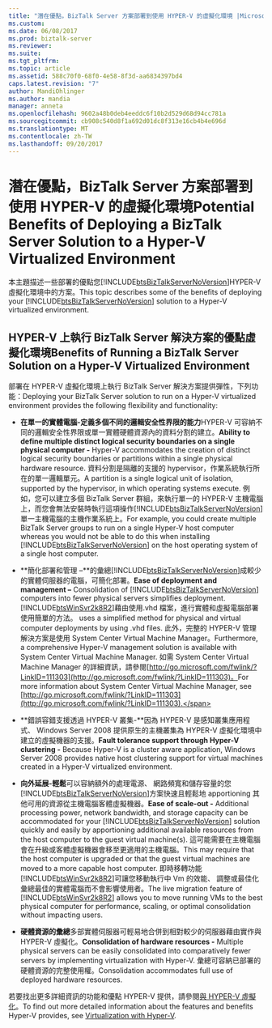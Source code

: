 ```yaml
---
title: "潛在優點，BizTalk Server 方案部署到使用 HYPER-V 的虛擬化環境 |Microsoft 文件"
ms.custom: 
ms.date: 06/08/2017
ms.prod: biztalk-server
ms.reviewer: 
ms.suite: 
ms.tgt_pltfrm: 
ms.topic: article
ms.assetid: 588c70f0-68f0-4e58-8f3d-aa6834397bd4
caps.latest.revision: "7"
author: MandiOhlinger
ms.author: mandia
manager: anneta
ms.openlocfilehash: 9602a48b0deb4eeddc6f10b2d529d68d94cc781a
ms.sourcegitcommit: cb908c540d8f1a692d01dc8f313e16cb4b4e696d
ms.translationtype: MT
ms.contentlocale: zh-TW
ms.lasthandoff: 09/20/2017
---
```

# <a name="potential-benefits-of-deploying-a-biztalk-server-solution-to-a-hyper-v-virtualized-environment"></a><span data-ttu-id="d7d2f-102">潛在優點，BizTalk Server 方案部署到使用 HYPER-V 的虛擬化環境</span><span class="sxs-lookup"><span data-stu-id="d7d2f-102">Potential Benefits of Deploying a BizTalk Server Solution to a Hyper-V Virtualized Environment</span></span>
<span data-ttu-id="d7d2f-103">本主題描述一些部署的優點您[!INCLUDE[btsBizTalkServerNoVersion](../includes/btsbiztalkservernoversion-md.md)]HYPER-V 虛擬化環境中的方案。</span><span class="sxs-lookup"><span data-stu-id="d7d2f-103">This topic describes some of the benefits of deploying your [!INCLUDE[btsBizTalkServerNoVersion](../includes/btsbiztalkservernoversion-md.md)] solution to a Hyper-V virtualized environment.</span></span>  
  
## <a name="benefits-of-running-a-biztalk-server-solution-on-a-hyper-v-virtualized-environment"></a><span data-ttu-id="d7d2f-104">HYPER-V 上執行 BizTalk Server 解決方案的優點虛擬化環境</span><span class="sxs-lookup"><span data-stu-id="d7d2f-104">Benefits of Running a BizTalk Server Solution on a Hyper-V Virtualized Environment</span></span>  
 <span data-ttu-id="d7d2f-105">部署在 HYPER-V 虛擬化環境上執行 BizTalk Server 解決方案提供彈性，下列功能：</span><span class="sxs-lookup"><span data-stu-id="d7d2f-105">Deploying your BizTalk Server solution to run on a Hyper-V virtualized environment provides the following flexibility and functionality:</span></span>  
  
-   <span data-ttu-id="d7d2f-106">**在單一的實體電腦-定義多個不同的邏輯安全性界限的能力**HYPER-V 可容納不同的邏輯安全性界限或單一實體硬體資源內的資料分割的建立。</span><span class="sxs-lookup"><span data-stu-id="d7d2f-106">**Ability to define multiple distinct logical security boundaries on a single physical computer -** Hyper-V accommodates the creation of distinct logical security boundaries or partitions within a single physical hardware resource.</span></span> <span data-ttu-id="d7d2f-107">資料分割是隔離的支援的 hypervisor，作業系統執行所在的單一邏輯單元。</span><span class="sxs-lookup"><span data-stu-id="d7d2f-107">A partition is a single logical unit of isolation, supported by the hypervisor, in which operating systems execute.</span></span> <span data-ttu-id="d7d2f-108">例如，您可以建立多個 BizTalk Server 群組，來執行單一的 HYPER-V 主機電腦上，而您會無法安裝時執行這項操作[!INCLUDE[btsBizTalkServerNoVersion](../includes/btsbiztalkservernoversion-md.md)]單一主機電腦的主機作業系統上。</span><span class="sxs-lookup"><span data-stu-id="d7d2f-108">For example, you could create multiple BizTalk Server groups to run on a single Hyper-V host computer whereas you would not be able to do this when installing [!INCLUDE[btsBizTalkServerNoVersion](../includes/btsbiztalkservernoversion-md.md)] on the host operating system of a single host computer.</span></span>  
  
-   <span data-ttu-id="d7d2f-109">**簡化部署和管理 –**的彙總[!INCLUDE[btsBizTalkServerNoVersion](../includes/btsbiztalkservernoversion-md.md)]成較少的實體伺服器的電腦，可簡化部署。</span><span class="sxs-lookup"><span data-stu-id="d7d2f-109">**Ease of deployment and management –** Consolidation of [!INCLUDE[btsBizTalkServerNoVersion](../includes/btsbiztalkservernoversion-md.md)] computers into fewer physical servers simplifies deployment.</span></span> [!INCLUDE[btsWinSvr2k8R2](../includes/btswinsvr2k8r2-md.md)]<span data-ttu-id="d7d2f-110">藉由使用.vhd 檔案，進行實體和虛擬電腦部署使用簡單的方法。</span><span class="sxs-lookup"><span data-stu-id="d7d2f-110"> uses a simplified method for physical and virtual computer deployments by using .vhd files.</span></span> <span data-ttu-id="d7d2f-111">此外，完整的 HYPER-V 管理解決方案是使用 System Center Virtual Machine Manager。</span><span class="sxs-lookup"><span data-stu-id="d7d2f-111">Furthermore, a comprehensive Hyper-V management solution is available with System Center Virtual Machine Manager.</span></span> <span data-ttu-id="d7d2f-112">如需 System Center Virtual Machine Manager 的詳細資訊，請參閱[http://go.microsoft.com/fwlink/?LinkID=111303](http://go.microsoft.com/fwlink/?LinkID=111303)。</span><span class="sxs-lookup"><span data-stu-id="d7d2f-112">For more information about System Center Virtual Machine Manager, see [http://go.microsoft.com/fwlink/?LinkID=111303](http://go.microsoft.com/fwlink/?LinkID=111303).</span></span>  
  
-   <span data-ttu-id="d7d2f-113">**錯誤容錯支援透過 HYPER-V 叢集-**因為 HYPER-V 是感知叢集應用程式、 Windows Server 2008 提供原生的主機叢集為 HYPER-V 虛擬化環境中建立的虛擬機器的支援。</span><span class="sxs-lookup"><span data-stu-id="d7d2f-113">**Fault tolerance support through Hyper-V clustering -** Because Hyper-V is a cluster aware application, Windows Server 2008 provides native host clustering support for virtual machines created in a Hyper-V virtualized environment.</span></span>  
  
-   <span data-ttu-id="d7d2f-114">**向外延展-輕鬆**可以容納額外的處理電源、 網路頻寬和儲存容量的您[!INCLUDE[btsBizTalkServerNoVersion](../includes/btsbiztalkservernoversion-md.md)]方案快速且輕鬆地 apportioning 其他可用的資源從主機電腦客體虛擬機器。</span><span class="sxs-lookup"><span data-stu-id="d7d2f-114">**Ease of scale-out -** Additional processing power, network bandwidth, and storage capacity can be accommodated for your [!INCLUDE[btsBizTalkServerNoVersion](../includes/btsbiztalkservernoversion-md.md)] solution quickly and easily by apportioning additional available resources from the host computer to the guest virtual machine(s).</span></span> <span data-ttu-id="d7d2f-115">這可能需要在主機電腦會在升級或客體虛擬機器會移至更適用的主機電腦。</span><span class="sxs-lookup"><span data-stu-id="d7d2f-115">This may require that the host computer is upgraded or that the guest virtual machines are moved to a more capable host computer.</span></span> <span data-ttu-id="d7d2f-116">即時移轉功能[!INCLUDE[btsWinSvr2k8R2](../includes/btswinsvr2k8r2-md.md)]可讓您移動執行中 Vm 的效能、 調整或最佳化彙總最佳的實體電腦而不會影響使用者。</span><span class="sxs-lookup"><span data-stu-id="d7d2f-116">The live migration feature of [!INCLUDE[btsWinSvr2k8R2](../includes/btswinsvr2k8r2-md.md)] allows you to move running VMs to the best physical computer for performance, scaling, or optimal consolidation without impacting users.</span></span>  
  
-   <span data-ttu-id="d7d2f-117">**硬體資源的彙總**多部實體伺服器可輕易地合併到相對較少的伺服器藉由實作與 HYPER-V 虛擬化。</span><span class="sxs-lookup"><span data-stu-id="d7d2f-117">**Consolidation of hardware resources -** Multiple physical servers can be easily consolidated into comparatively fewer servers by implementing virtualization with Hyper-V.</span></span> <span data-ttu-id="d7d2f-118">彙總可容納已部署的硬體資源的完整使用權。</span><span class="sxs-lookup"><span data-stu-id="d7d2f-118">Consolidation accommodates full use of deployed hardware resources.</span></span>  
  
 <span data-ttu-id="d7d2f-119">若要找出更多詳細資訊的功能和優點 HYPER-V 提供，請參閱[與 HYPER-V 虛擬化](http://go.microsoft.com/fwlink/?LinkID=202438)。</span><span class="sxs-lookup"><span data-stu-id="d7d2f-119">To find out more detailed information about the features and benefits Hyper-V provides, see [Virtualization with Hyper-V](http://go.microsoft.com/fwlink/?LinkID=202438).</span></span>